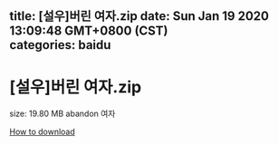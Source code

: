 
title: [설우]버린 여자.zip
date: Sun Jan 19 2020 13:09:48 GMT+0800 (CST)    
categories: baidu
---

# [설우]버린 여자.zip
size: 19.80 MB
 abandon 여자
 

[How to download](https://bpcam.bemobtrk.com/go/2ceec3aa-1ca2-46d6-b9ff-aaa5c184517c?jno=194)